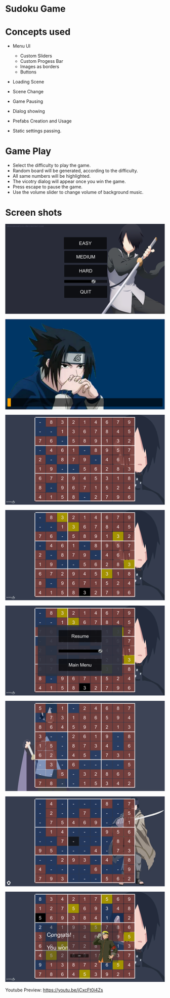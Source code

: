 # Sudoku Game

# Concepts used

-   Menu UI
    - Custom Sliders
    - Custom Progess Bar
    - Images as borders
    - Buttons

- Loading Scene
- Scene Change
- Game Pausing 
- Dialog showing
- Prefabs Creation and Usage
- Static settings passing.



# Game Play

-   Select the difficulty to play the game.
-   Random board will be generated, according to the difficulty.
-   All same numbers will be highlighted.
-   The vicotry dialog will appear once you win the game. 
-   Press escape to pause the game.
-   Use the volume slider to change volume of background music.

# Screen shots

![](https://raw.githubusercontent.com/Arose-Niazi/Sudoku-Unity/main/Screenshots/1.png)

![](https://raw.githubusercontent.com/Arose-Niazi/Sudoku-Unity/main/Screenshots/2.png)

![](https://raw.githubusercontent.com/Arose-Niazi/Sudoku-Unity/main/Screenshots/3.png)

![](https://raw.githubusercontent.com/Arose-Niazi/Sudoku-Unity/main/Screenshots/4.png)

![](https://raw.githubusercontent.com/Arose-Niazi/Sudoku-Unity/main/Screenshots/5.png)

![](https://raw.githubusercontent.com/Arose-Niazi/Sudoku-Unity/main/Screenshots/6.png)

![](https://raw.githubusercontent.com/Arose-Niazi/Sudoku-Unity/main/Screenshots/7.png)

![](https://raw.githubusercontent.com/Arose-Niazi/Sudoku-Unity/main/Screenshots/8.png)


Youtube Preview: https://youtu.be/jCxcFt0i4Zs